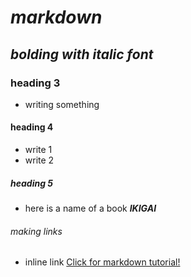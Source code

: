 # _markdown_
## **_bolding with italic font_**
### heading 3 
- writing something 
#### heading 4
- write 1 
- write 2
##### heading 5
- here is a name of a book **_IKIGAI_**
###### making links 
- inline link 
 [Click for markdown tutorial!](https://www.markdowntutorial.com/lesson/3/)
